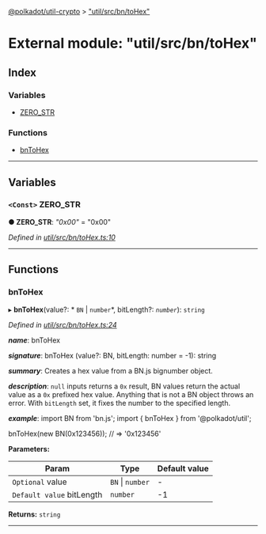 [@polkadot/util-crypto](../README.md) > ["util/src/bn/toHex"](../modules/_util_src_bn_tohex_.md)

# External module: "util/src/bn/toHex"

## Index

### Variables

* [ZERO_STR](_util_src_bn_tohex_.md#zero_str)

### Functions

* [bnToHex](_util_src_bn_tohex_.md#bntohex)

---

## Variables

<a id="zero_str"></a>

### `<Const>` ZERO_STR

**● ZERO_STR**: *"0x00"* = "0x00"

*Defined in [util/src/bn/toHex.ts:10](https://github.com/polkadot-js/util/blob/7550b44/packages/util/src/bn/toHex.ts#L10)*

___

## Functions

<a id="bntohex"></a>

###  bnToHex

▸ **bnToHex**(value?: * `BN` &#124; `number`*, bitLength?: *`number`*): `string`

*Defined in [util/src/bn/toHex.ts:24](https://github.com/polkadot-js/util/blob/7550b44/packages/util/src/bn/toHex.ts#L24)*

*__name__*: bnToHex

*__signature__*: bnToHex (value?: BN, bitLength: number = -1): string

*__summary__*: Creates a hex value from a BN.js bignumber object.

*__description__*: `null` inputs returns a `0x` result, BN values return the actual value as a `0x` prefixed hex value. Anything that is not a BN object throws an error. With `bitLength` set, it fixes the number to the specified length.

*__example__*: import BN from 'bn.js'; import { bnToHex } from '@polkadot/util';

bnToHex(new BN(0x123456)); // => '0x123456'

**Parameters:**

| Param | Type | Default value |
| ------ | ------ | ------ |
| `Optional` value |  `BN` &#124; `number`| - |
| `Default value` bitLength | `number` |  -1 |

**Returns:** `string`

___

